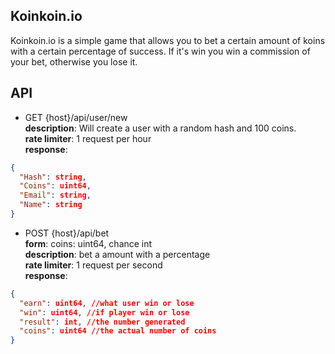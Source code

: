 ## Koinkoin.io

Koinkoin.io is a simple game that allows you to bet a certain amount of koins with a certain percentage of success. If it's win you win a commission of your bet, otherwise you lose it.

## API

- GET {host}/api/user/new <br>
__description__: Will create a user with a random hash and 100 coins. <br>
__rate limiter__: 1 request per hour <br>
__response__:
```json
{
  "Hash": string,
  "Coins": uint64,
  "Email": string,
  "Name": string
}
```

- POST {host}/api/bet <br>
__form__: coins: uint64, chance int <br>
__description__: bet a amount with a percentage <br>
__rate limiter__: 1 request per second <br>
__response__:
```json
{
  "earn": uint64, //what user win or lose
  "win": uint64, //if player win or lose
  "result": int, //the number generated
  "coins": uint64 //the actual number of coins
}
```